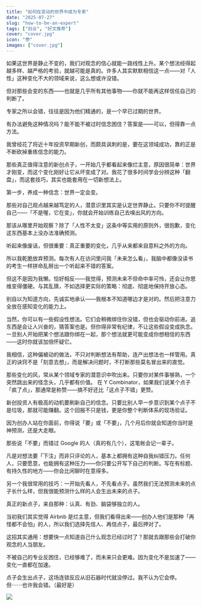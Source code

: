 ```yaml
---
title: "如何在变动的世界中成为专家"
date: "2025-07-27"
slug: "how-to-be-an-expert"
tags: ["创业", "好文推荐"]
cover: "cover.jpg"
icon: "😎"
images: ["cover.jpg"]
---
```

如果这世界是静止不变的，我们对观念的信心就能一路线性上升。某个想法经得起越多样、越严格的考验，就越可能是真的。许多人其实默默相信这一点——对「人性」这种变化不大的领域来说，这么想或许没错。



但对那些会变的东西——也就是几乎所有其他事物——你就不能再这样信任自己的判断了。



专家之所以会错，往往是因为他们精通的，是一个早已过期的世界。



有办法避免这种情况吗？能不能不被过时信念困住？答案是——可以，但得靠一点方法。



我曾经花了将近十年投资早期新创，而颇具讽刺的是，要在这领域成功，靠的正是不断砍掉重练信念的能力。



那些真正值得注意的新创点子，一开始几乎都看起来像烂主意，原因很简单：世界才刚变，而这个变化刚好让它从坏变成了对。我花了很多时间学会分辨这种「翻盘」，而这套技巧，其实也能套用在一切新想法上。



第一步，养成一种信念：世界一定会变。



那些对自己观点越来越笃定的人，潜意识里其实是认定世界静止。只要你不时提醒自己——「不是喔，它在变」，你就会开始训练自己去嗅出风的方向。



那该从哪里开始观察？除了「人性不太变」这条中等实用的原则外，很抱歉，变化这东西基本上没办法准确预测。



听起来像废话，但很重要：真正重要的变化，几乎从来都来自意料之外的方向。



所以我乾脆放弃预测。每次有人在访问里问我「未来怎么看」，我脑中都像没读书的考生一样拼命乱掰出一个听起来不错的答案。



但这不是因为我懒。恰好相反——我觉得，预测未来不但命中率可怜，还会让你思维变得僵硬。与其乱猜，不如选择更实际的策略：彻底、彻底地保持开放心态。



别自以为知道方向，先诚实地承认——我根本不知道哪边才是对的。然后把注意力全放在感知变化的能力上。



当然，你可以有一些假设性想法。它们会稍微绑住你没错，但也会驱动你前进。追东西是会让人兴奋的，猜答案也是。但你得非常有纪律，不让这些假设变成执念。
一旦别人开始把某个想法跟你绑在一起，那个想法就更可能变成你想相信的东西——这时你就该加倍怀疑它。



我相信，这种偏被动的做法，不只对判断想法有帮助，连产出想法也一样管用。真正的诀窍不是「刻意去想」，而是解决问题时，不打断那些莫名冒出来的直觉。



那些变化的风，常从某个领域专家的潜意识中吹出来。只要你对某件事够熟，一个突然跳出来的怪念头，几乎都有价值。
在 Y Combinator，如果我们说某个点子「疯了点」，那通常是称赞——搞不好还比「这点子不错」更赞。



新创投资人有极高的动机要刷新自己的信念。只要比别人早一步意识到某个点子不是垃圾，那就可能赚翻。这个回报不只是钱，更是你整个判断体系的现场验证。



因为创办人站在你面前，你得说「要」或「不要」，几个月后你就会知道你当时是神预测，还是大走眼。



那些说「不要」而错过 Google 的人（真的有几个），这笔帐会记一辈子。



凡是对想法要「下注」而非只评论的人，基本上都拥有这种自我纠错压力。任何人，只要愿意，也能拥有这种压力——你只要公开写下自己的判断。写在有标题、有持久性的地方——你会比闲聊时在意得多。



另一个我很常用的技巧：一开始先看人，不先看点子。虽然我们无法预测未来的点子长什么样，但我很能预测什么样的人会生出未来的点子。



真正的新点子，来自那种：认真、有劲、脑袋够独立的人。



当初我们其实觉得 Airbnb 是烂主意，但我们看得出来——创办人他们是那种「再怪都不会怕」的人，所以我们选择先信人、再信点子，最后押对了。



这招其实通用：想要快一点知道自己什么观念已经过时了？那就去跟那些会打破你观念的人当朋友。



不被自己的专业反困住，已经够难了，而未来只会更难。因为变化不是加速了——变化一直都在加速。



点子会生出点子，这场连锁反应从旧石器时代就没停过。我不认为它会停。
但⋯⋯也许我会错。（最好是）




![](https://prod-files-secure.s3.us-west-2.amazonaws.com/112d0858-5090-4d34-a606-b75eb8d65fd2/46476355-9cf3-4e99-9b7a-3531bc426380/1000202064.png?X-Amz-Algorithm=AWS4-HMAC-SHA256&X-Amz-Content-Sha256=UNSIGNED-PAYLOAD&X-Amz-Credential=ASIAZI2LB466VC4R37JN%2F20251003%2Fus-west-2%2Fs3%2Faws4_request&X-Amz-Date=20251003T034007Z&X-Amz-Expires=3600&X-Amz-Security-Token=IQoJb3JpZ2luX2VjEKP%2F%2F%2F%2F%2F%2F%2F%2F%2F%2FwEaCXVzLXdlc3QtMiJHMEUCIFHoufbfdilo4T742StCleEwmwjniQ89ZU8dxU3z0206AiEA3lD%2FvOHeEQX0%2BtsXBY3nD4MHG1EMOqXWWJV9S7VopGQq%2FwMIPBAAGgw2Mzc0MjMxODM4MDUiDM%2BW35ZMA5%2BkqsxNEircA17d5uKb5ahQhZg2fuxSaUKCQq92S5lxOm5qdJynYWn5CjlMPOibomIuGWW9GHWMOHAdI%2BGTE6sPZApkL3I0Y73PeV%2FJR19qK9Dn9bMziKV2reVJhN1A8LTbAKG0Wr92a%2BE762iNwf8PJTY1Vq84b0NaVCO8WuqK6gHKq32tZwpReHybY6fxUW9yrQ50OUaQ1kUDAWt8uNnjAoJi6vdn8V%2BkxRM4Wa3%2BiwKdd8f%2FZr9wapqQtgV6SefVxJm8P7oNxp7iwC8t6S0iVs5LhjtOO9a4Np2iHuImxDQqRL5AEcMjKVyj5Dq%2FQAHN12qB2ibDRqlV3NJDZTJnnzuE%2FbmZxSMroVP08GPPKmhaaBPSUX2ABp1IBQtdhPo%2B2IWFpnogrrxlu%2F4LLpphztnIdGaB9alVvw9ZZ%2Ffk%2B0BEn11K%2B51fVW03rWZe8fJRWYtkTXtoqPly2qrgJt3gZPQq7fyDOaGXJrPs6FS%2BmCZmDAk7s4YpC25TYuAZ%2F0Rej6JNkHkOsgCzDiflqRb7pcHpRva70Va5PiN9MJqB%2FFEV4xbl2KvHYEger8NYZROVE0T1Q6Ggo9SZvGAUeAMXlx4wP7SksVlyaDxa462iVMR8JdJGYhbGzXckEEK4sfoROZgdMNrr%2FMYGOqUBS%2BKLK3evLbdXmjVcD6XV7DjIwlppm%2F4uKuj2LNCdIMI6UWbLSDkae2q4ahJEahKy1cNFPMuyRqLL5Ux%2Fu57Ibn69CF2KCqaC8d6cEY5SsBQm8r0xkmOfNGG3uJqogg1l8BX2gqD3fqcMhsM4lX0igMDHdsY34gOukdZfRYV7vDmqp4YNZCPJTsccW%2BDsPwJunISD7N%2FYZPyfQkJj7mM8dobBFoKD&X-Amz-Signature=b612018d9669ad18da5bf052aa047038757a8e927429f994cff922d6004ab6c8&X-Amz-SignedHeaders=host&x-amz-checksum-mode=ENABLED&x-id=GetObject)

